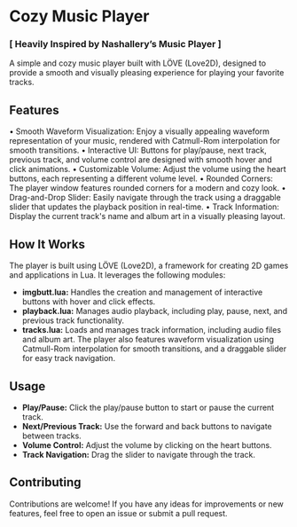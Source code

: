 # Cozy Music Player
### [ Heavily Inspired by Nashallery’s Music Player ]
A simple and cozy music player built with LÖVE (Love2D), designed to provide a smooth and visually pleasing experience for playing your favorite tracks.

## Features
•	Smooth Waveform Visualization: Enjoy a visually appealing waveform representation of your music, rendered with Catmull-Rom interpolation for smooth transitions.
•	Interactive UI: Buttons for play/pause, next track, previous track, and volume control are designed with smooth hover and click animations.
•	Customizable Volume: Adjust the volume using the heart buttons, each representing a different volume level.
•	Rounded Corners: The player window features rounded corners for a modern and cozy look.
•	Drag-and-Drop Slider: Easily navigate through the track using a draggable slider that updates the playback position in real-time.
•	Track Information: Display the current track's name and album art in a visually pleasing layout.

## How It Works
The player is built using LÖVE (Love2D), a framework for creating 2D games and applications in Lua. It leverages the following modules:
-	**imgbutt.lua:** Handles the creation and management of interactive buttons with hover and click effects.
-	**playback.lua:** Manages audio playback, including play, pause, next, and previous track functionality.
-	**tracks.lua:** Loads and manages track information, including audio files and album art.
The player also features waveform visualization using Catmull-Rom interpolation for smooth transitions, and a draggable slider for easy track navigation.

## Usage
-	**Play/Pause:** Click the play/pause button to start or pause the current track.
-	**Next/Previous Track:** Use the forward and back buttons to navigate between tracks.
-	**Volume Control:** Adjust the volume by clicking on the heart buttons.
-	**Track Navigation:** Drag the slider to navigate through the track.

## Contributing
Contributions are welcome! If you have any ideas for improvements or new features, feel free to open an issue or submit a pull request.

